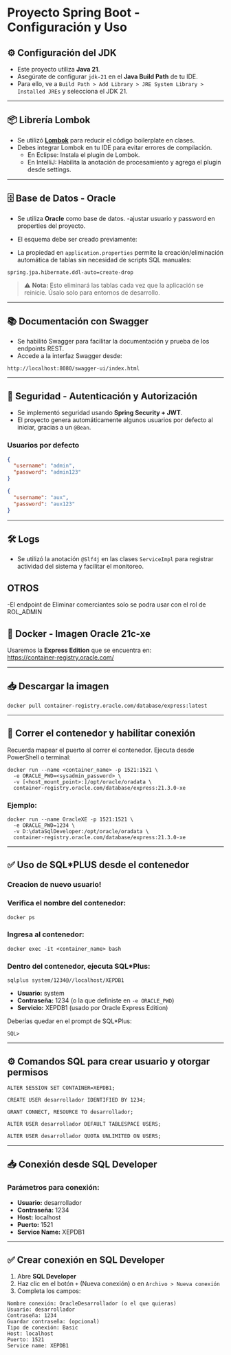 # Proyecto Spring Boot - Configuración y Uso

## ⚙️ Configuración del JDK

- Este proyecto utiliza **Java 21**.  
- Asegúrate de configurar `jdk-21` en el **Java Build Path** de tu IDE.
- Para ello, ve a `Build Path > Add Library > JRE System Library > Installed JREs` y selecciona el JDK 21.

---

## 📦 Librería Lombok

- Se utilizó **[Lombok](https://projectlombok.org/)** para reducir el código boilerplate en clases.
- Debes integrar Lombok en tu IDE para evitar errores de compilación.
  - En Eclipse: Instala el plugin de Lombok.
  - En IntelliJ: Habilita la anotación de procesamiento y agrega el plugin desde settings.

---

## 🗄️ Base de Datos - Oracle

- Se utiliza **Oracle** como base de datos.
-ajustar usuario y password en properties del proyecto.
- El esquema debe ser creado previamente:

- La propiedad en `application.properties` permite la creación/eliminación automática de tablas sin necesidad de scripts SQL manuales:

```properties
spring.jpa.hibernate.ddl-auto=create-drop
```

> ⚠️ **Nota:** Esto eliminará las tablas cada vez que la aplicación se reinicie. Úsalo solo para entornos de desarrollo.

---

## 📚 Documentación con Swagger

- Se habilitó Swagger para facilitar la documentación y prueba de los endpoints REST.
- Accede a la interfaz Swagger desde:

```
http://localhost:8080/swagger-ui/index.html
```

---

## 🔐 Seguridad - Autenticación y Autorización

- Se implementó seguridad usando **Spring Security + JWT**.
- El proyecto genera automáticamente algunos usuarios por defecto al iniciar, gracias a un `@Bean`.

### Usuarios por defecto

```json
{
  "username": "admin",
  "password": "admin123"
}
```

```json
{
  "username": "aux",
  "password": "aux123"
}
```

---

## 🛠️ Logs

- Se utilizó la anotación `@Slf4j` en las clases `ServiceImpl` para registrar actividad del sistema y facilitar el monitoreo.

## OTROS
-El endpoint de Eliminar comerciantes solo se podra usar con el rol de ROL_ADMIN



## 🐳 Docker - Imagen Oracle 21c-xe

Usaremos la **Express Edition** que se encuentra en:  
https://container-registry.oracle.com/

---

## 📥 Descargar la imagen

```
docker pull container-registry.oracle.com/database/express:latest
```

---

## 🚀 Correr el contenedor y habilitar conexión

Recuerda mapear el puerto al correr el contenedor. Ejecuta desde PowerShell o terminal:

```
docker run --name <container_name> -p 1521:1521 \
  -e ORACLE_PWD=<sysadmin_password> \
  -v [<host_mount_point>:]/opt/oracle/oradata \
  container-registry.oracle.com/database/express:21.3.0-xe
```

### Ejemplo:

```
docker run --name OracleXE -p 1521:1521 \
  -e ORACLE_PWD=1234 \
  -v D:\dataSqlDeveloper:/opt/oracle/oradata \
  container-registry.oracle.com/database/express:21.3.0-xe
```

---

## ✅ Uso de SQL*PLUS desde el contenedor

### Creacion de nuevo usuario!

### Verifica el nombre del contenedor:

```
docker ps
```

### Ingresa al contenedor:

```
docker exec -it <container_name> bash
```

### Dentro del contenedor, ejecuta SQL*Plus:

```
sqlplus system/1234@//localhost/XEPDB1
```

- **Usuario:** system  
- **Contraseña:** 1234 (o la que definiste en `-e ORACLE_PWD`)  
- **Servicio:** XEPDB1 (usado por Oracle Express Edition)

Deberías quedar en el prompt de SQL*Plus:

```
SQL>
```

---

## ⚙️ Comandos SQL para crear usuario y otorgar permisos

```
ALTER SESSION SET CONTAINER=XEPDB1;

CREATE USER desarrollador IDENTIFIED BY 1234;

GRANT CONNECT, RESOURCE TO desarrollador;

ALTER USER desarrollador DEFAULT TABLESPACE USERS;

ALTER USER desarrollador QUOTA UNLIMITED ON USERS;
```

---

## 📥 Conexión desde SQL Developer

### Parámetros para conexión:

- **Usuario:** desarrollador  
- **Contraseña:** 1234  
- **Host:** localhost  
- **Puerto:** 1521  
- **Service Name:** XEPDB1

---

## ✅ Crear conexión en SQL Developer

1. Abre **SQL Developer**
2. Haz clic en el botón `+` (Nueva conexión) o en `Archivo > Nueva conexión`
3. Completa los campos:

```
Nombre conexión: OracleDesarrollador (o el que quieras)
Usuario: desarrollador
Contraseña: 1234
Guardar contraseña: (opcional)
Tipo de conexión: Basic
Host: localhost
Puerto: 1521
Service name: XEPDB1
```



